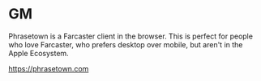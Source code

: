 # GM
Phrasetown is a Farcaster client in the browser. This is perfect for people who love Farcaster, who prefers desktop over mobile, but aren't in the Apple Ecosystem.

https://phrasetown.com